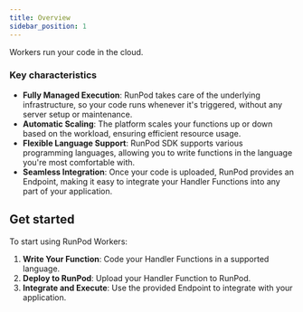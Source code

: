 ```yaml
---
title: Overview
sidebar_position: 1
---
```


Workers run your code in the cloud.

### Key characteristics

- **Fully Managed Execution**: RunPod takes care of the underlying infrastructure, so your code runs whenever it's triggered, without any server setup or maintenance.
- **Automatic Scaling**: The platform scales your functions up or down based on the workload, ensuring efficient resource usage.
- **Flexible Language Support**: RunPod SDK supports various programming languages, allowing you to write functions in the language you're most comfortable with.
- **Seamless Integration**: Once your code is uploaded, RunPod provides an Endpoint, making it easy to integrate your Handler Functions into any part of your application.

## Get started

To start using RunPod Workers:

1. **Write Your Function**: Code your Handler Functions in a supported language.
2. **Deploy to RunPod**: Upload your Handler Function to RunPod.
3. **Integrate and Execute**: Use the provided Endpoint to integrate with your application.

